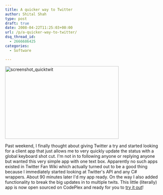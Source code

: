 ```yaml
---
title: A quicker way to Twitter
author: Shital Shah
type: post
draft: true
date: 2008-04-22T11:25:03+00:00
url: /p/a-quicker-way-to-twitter/
dsq_thread_id:
  - 2666686425
categories:
  - Software

---
```

[<img class="alignleft wp-image-753 size-full" src="http://shitalshah.com/ShitalShahWP/wp-content/uploads/2008/04/screenshot_quicktwit.png" alt="screenshot_quicktwit" width="373" height="238" srcset="http://shitalshah.com/ShitalShahWP/wp-content/uploads/2008/04/screenshot_quicktwit.png 373w, http://shitalshah.com/ShitalShahWP/wp-content/uploads/2008/04/screenshot_quicktwit-300x191.png 300w" sizes="(max-width: 373px) 100vw, 373px" />][1]
  
Past weekend, I finally thought about giving Twitter a try and started looking for a client app that just allows me to very quickly update the status with a global keyboard shot cut. I'm not in to following anyone or replying anyone but wanted this very simple app with one text box. Apparently no such apps existed in Twitter Fan Wiki which actually turned out to be a good thing because I immediately started looking at Twitter's API and any C# wrappers. About 90 minutes later I'd my app ready. On the way I also added functionality to break the big updates in to multiple twits. This little (literally) app is now open sourced on CodePlex and ready for you to [try it out][2]!

 [1]: /images/posts/2008/04/screenshot_quicktwit.png
 [2]: http://www.codeplex.com/QckTwit/Release/ProjectReleases.aspx